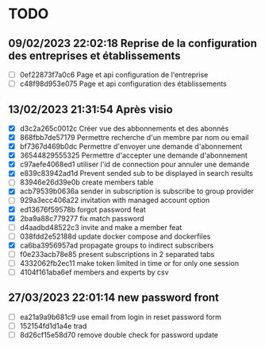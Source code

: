 # TODO  
## 09/02/2023 22:02:18 Reprise de la configuration des entreprises et établissements  
- [ ] 0ef22873f7a0c6 Page et api configuration de l'entreprise  
- [ ] c48f98d953e075 Page et api configuration des établissements  
## 13/02/2023 21:31:54 Après visio  
- [x] d3c2a265c0012c Créer vue des abbonnements et des abonnés  
- [x] 868fbb7de57179 Permettre recherche d'un membre par nom ou email  
- [x] bf7367d469b0dc Permettre d'envoyer une demande d'abonnement  
- [x] 36544829555325 Permettre d'accepter une demande d'abonnement  
- [x] c97aefe4068ed1 utiliser l'id de connection pour annuler une demande  
- [x] e839c83942ad1d Prevent sended sub to be displayed in search results  
- [ ] 83946e26d39e0b create members table  
- [x] acb79539b0636a sender in subscription is subscribe to group provider  
- [ ] 929a3ecc406a22 invitation with managed account option  
- [x] ed13676f59578b forgot password feat  
- [x] 2ba9a88c779277 fix match password  
- [ ] d4aadbd48522c3 invite and make a member feat  
- [ ] 038fdd2e52188d update docker compose and dockerfiles  
- [x] ca6ba3956957ad propagate groups to indirect subscribers  
- [ ] f0e233acb78e85 present subscriptions in 2 separated tabs  
- [ ] 4332062fb2ec11 make token limited in time or for only one session  
- [ ] 4104f161aba6ef members and experts by csv  
## 27/03/2023 22:01:14 new password front  
- [ ] ea21a9a9b681c9 use email from login in reset password form  
- [ ] 152154fd1d1a4e trad  
- [ ] 8d26cf15e58d70 remove double check for password update  
